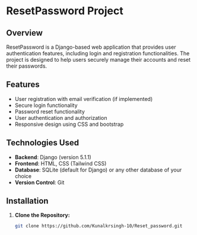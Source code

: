 # ResetPassword Project

## Overview
ResetPassword is a Django-based web application that provides user authentication features, including login and registration functionalities. The project is designed to help users securely manage their accounts and reset their passwords.

## Features
- User registration with email verification (if implemented)
- Secure login functionality
- Password reset functionality
- User authentication and authorization
- Responsive design using CSS and bootstrap 

## Technologies Used
- **Backend**: Django (version 5.1.1)
- **Frontend**: HTML, CSS (Tailwind CSS)
- **Database**: SQLite (default for Django) or any other database of your choice
- **Version Control**: Git

## Installation

1. **Clone the Repository:**

   ```bash
   git clone https://github.com/Kunalkrsingh-10/Reset_password.git
